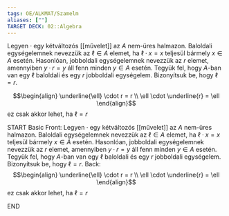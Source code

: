 ```yaml
---
tags: OE/ALKMAT/Szamelm 
aliases: [""]
TARGET DECK: 02::Algebra
---
```

Legyen $·$ egy kétváltozós [[művelet]] az $A$ nem-üres halmazon. Baloldali egységelemnek nevezzük az $\ell ∈ A$ elemet, ha  $\ell · x = x$ teljesül bármely $x ∈ A$ esetén. Hasonlóan, jobboldali egységelemnek nevezzük az $r$ elemet, amennyiben $y · r = y$ áll fenn minden $y ∈ A$ esetén. Tegyük fel, hogy $A$-ban van egy $\ell$ baloldali és egy $r$ jobboldali egységelem. Bizonyítsuk be, hogy $\ell = r$.

$$\begin{align}
	\underline{\ell} \cdot r = r \\
	\ell \cdot \underline{r} = \ell
\end{align}$$
ez csak akkor lehet, ha $\ell = r$

START
Basic
Front:
Legyen $·$ egy kétváltozós [[művelet]] az $A$ nem-üres halmazon. Baloldali egységelemnek nevezzük az $\ell ∈ A$ elemet, ha  $\ell · x = x$ teljesül bármely $x ∈ A$ esetén. Hasonlóan, jobboldali egységelemnek nevezzük az $r$ elemet, amennyiben $y · r = y$ áll fenn minden $y ∈ A$ esetén. Tegyük fel, hogy $A$-ban van egy $\ell$ baloldali és egy $r$ jobboldali egységelem. Bizonyítsuk be, hogy $\ell = r$.
Back:
$$\begin{align}
	\underline{\ell} \cdot r = r \\
	\ell \cdot \underline{r} = \ell
\end{align}$$
ez csak akkor lehet, ha $\ell = r$
<!--ID: 1687370733593-->
END